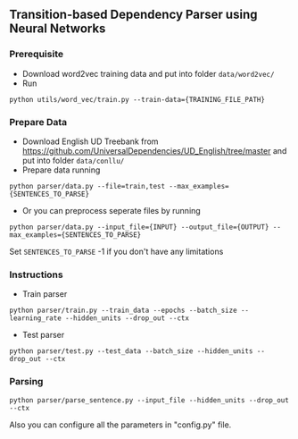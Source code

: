 ## Transition-based Dependency Parser using Neural Networks

### Prerequisite
 - Download word2vec training data and put into folder ```data/word2vec/```
 - Run
```
python utils/word_vec/train.py --train-data={TRAINING_FILE_PATH}
```

### Prepare Data
 - Download English UD Treebank from https://github.com/UniversalDependencies/UD_English/tree/master and put into folder ```data/conllu/```
 - Prepare data running
```
python parser/data.py --file=train,test --max_examples={SENTENCES_TO_PARSE}
```
 - Or you can preprocess seperate files by running
```
python parser/data.py --input_file={INPUT} --output_file={OUTPUT} --max_examples={SENTENCES_TO_PARSE}
```
Set ```SENTENCES_TO_PARSE``` -1 if you don't have any limitations

### Instructions
 - Train parser
```
python parser/train.py --train_data --epochs --batch_size --learning_rate --hidden_units --drop_out --ctx
```
 - Test parser
```
python parser/test.py --test_data --batch_size --hidden_units --drop_out --ctx
```

### Parsing
```
python parser/parse_sentence.py --input_file --hidden_units --drop_out --ctx
```

Also you can configure all the parameters in "config.py" file.

